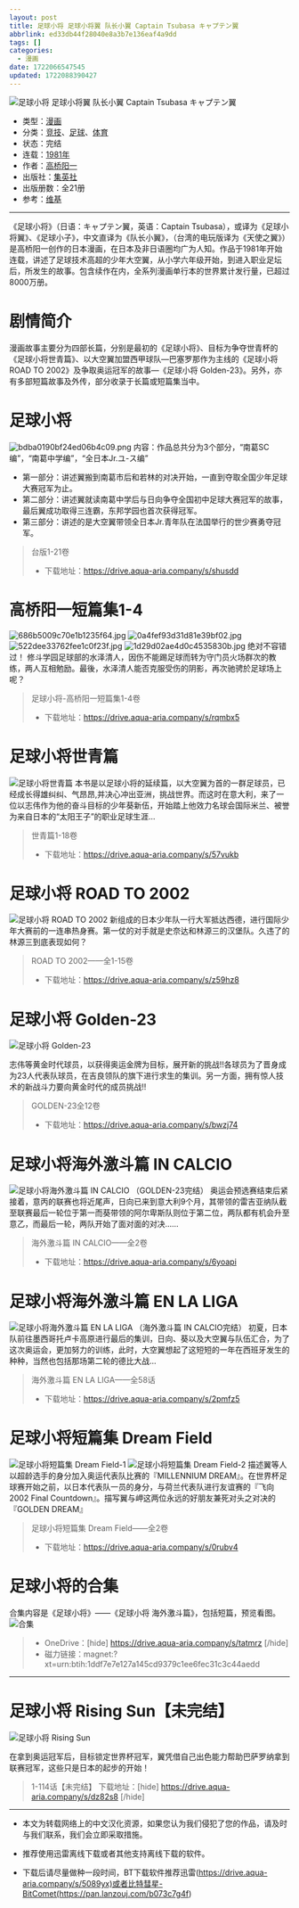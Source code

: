 ```yaml
---
layout: post
title: 足球小将 足球小将翼 队长小翼 Captain Tsubasa キャプテン翼
abbrlink: ed33db44f28040e8a3b7e136eaf4a9dd
tags: []
categories:
  - 漫画
date: 1722066547545
updated: 1722088390427
---
```


![足球小将 足球小将翼 队长小翼 Captain Tsubasa キャプテン翼](https://tgimg.20000207.xyz/file/bdba0190bf24ed06b4c09.png)

- 类型：[漫画](/index.php/category/漫画)
- 分类：[竞技](/index.php/category/竞技)、[足球](/index.php/category/足球)、[体育](/index.php/category/体育)
- 状态：完结
- 连载：[1981年](/index.php/category/1981年)
- 作者：[高桥阳一](/index.php/category/高桥阳一)
- 出版社：[集英社](/index.php/category/集英社)
- 出版册数：全21册
- 参考：[维基](https://zh.wikipedia.org/wiki/足球小将)

***

《足球小将》（日语：キャプテン翼，英语：Captain Tsubasa），或译为《足球小将翼》、《足球小子》，中文直译为《队长小翼》，（台湾的电玩版译为《天使之翼》）是高桥阳一创作的日本漫画，在日本及非日语圈均广为人知。作品于1981年开始连载，讲述了足球技术高超的少年大空翼，从小学六年级开始，到进入职业足坛后，所发生的故事。包含续作在内，全系列漫画单行本的世界累计发行量，已超过8000万册。

# 剧情简介

漫画故事主要分为四部长篇，分别是最初的《足球小将》、目标为争夺世青杯的《足球小将世青篇》、以大空翼加盟西甲球队—巴塞罗那作为主线的《足球小将 ROAD TO 2002》及争取奥运冠军的故事—《足球小将 Golden-23》。另外，亦有多部短篇故事及外传，部分收录于长篇或短篇集当中。

# 足球小将

![bdba0190bf24ed06b4c09.png](https://tgimg.20000207.xyz/file/bdba0190bf24ed06b4c09.png)
内容：作品总共分为3个部分，“南葛SC编”，“南葛中学编”，“全日本Jr.ユ-ス编”

- 第一部分：讲述翼搬到南葛市后和若林的对决开始，一直到夺取全国少年足球大赛冠军为止。
- 第二部分：讲述翼就读南葛中学后与日向争夺全国初中足球大赛冠军的故事，最后翼成功取得三连霸，东邦学园也首次获得冠军。
- 第三部分：讲述的是大空翼带领全日本Jr.青年队在法国举行的世少赛勇夺冠军。

> 台版1-21卷
>
> - 下载地址：<https://drive.aqua-aria.company/s/shusdd>

# 高桥阳一短篇集1-4

![686b5009c70e1b1235f64.jpg](https://tgimg.20000207.xyz/file/686b5009c70e1b1235f64.jpg)
![0a4fef93d31d81e39bf02.jpg](https://tgimg.20000207.xyz/file/0a4fef93d31d81e39bf02.jpg)
![522dee33762fee1c0f23f.jpg](https://tgimg.20000207.xyz/file/522dee33762fee1c0f23f.jpg)
![1d29d02ae4d0c4535830b.jpg](https://tgimg.20000207.xyz/file/1d29d02ae4d0c4535830b.jpg)
绝对不容错过！ 修斗学园足球部的水泽清人，因伤不能踢足球而转为守门员火场群次的教练，两人互相勉励。最後，水泽清人能否克服受伤的阴影，再次驰骋於足球场上呢？

> 足球小将-高桥阳一短篇集1-4卷
>
> - 下载地址：<https://drive.aqua-aria.company/s/rqmbx5>

# 足球小将世青篇

![足球小将世青篇](https://tgimg.20000207.xyz/file/4bee5c9993888de97a5ba.jpg)
本书是以足球小将的延续篇，以大空翼为首的一群足球员，已经成长得雄纠纠、气昂昂,并决心冲出亚洲，挑战世界。而这时在意大利，来了一位以志伟作为他的奋斗目标的少年葵新伍，开始踏上他效力名球会国际米兰、被誉为来自日本的“太阳王子”的职业足球生涯…

> 世青篇1-18卷
>
> - 下载地址：<https://drive.aqua-aria.company/s/57vukb>

# 足球小将 ROAD TO 2002

![足球小将 ROAD TO 2002](https://tgimg.20000207.xyz/file/aedfc31cf8af93f0786ed.jpg)
新组成的日本少年队一行大军抵达西德，进行国际少年大赛前的一连串热身赛。第一仗的对手就是史奈达和林源三的汉堡队。久违了的林源三到底表现如何？

> ROAD TO 2002——全1-15卷
>
> - 下载地址：<https://drive.aqua-aria.company/s/z59hz8>

# 足球小将 Golden-23

![足球小将 Golden-23](https://tgimg.20000207.xyz/file/ec278ca049376d51b0aa4.jpg)

志伟等黄金时代球员，以获得奥运金牌为目标，展开新的挑战!!各球员为了晋身成为23人代表队球员，在吉良领队的旗下进行求生的集训。另一方面，拥有惊人技术的新战斗力要向黄金时代的成员挑战!!

> GOLDEN-23全12卷
>
> - 下载地址：<https://drive.aqua-aria.company/s/bwzj74>

# 足球小将海外激斗篇 IN CALCIO

![足球小将海外激斗篇 IN CALCIO](https://tgimg.20000207.xyz/file/7100f0bcdf3741277b529.jpg)
（GOLDEN-23完结） 奥运会预选赛结束后紧接着，意丙的联赛也将近尾声，日向已来到意大利9个月，其带领的雷吉亚纳队截至联赛最后一轮位于第一而葵带领的阿尔卑斯队则位于第二位，两队都有机会升至意乙，而最后一轮，两队开始了面对面的对决……

> 海外激斗篇 IN CALCIO——全2卷
>
> - 下载地址：<https://drive.aqua-aria.company/s/6yoapi>

# 足球小将海外激斗篇 EN LA LIGA

![足球小将海外激斗篇 EN LA LIGA](https://tgimg.20000207.xyz/file/ba3814acf6562cc317f1a.jpg)
（海外激斗篇 IN CALCIO完结） 初夏，日本队前往墨西哥托卢卡高原进行最后的集训，日向、葵以及大空翼与队伍汇合，为了这次奥运会，更加努力的训练，此时，大空翼想起了这短短的一年在西班牙发生的种种，当然也包括那场第二轮的德比大战...

> 海外激斗篇 EN LA LIGA——全58话
>
> - 下载地址：<https://drive.aqua-aria.company/s/2pmfz5>

# 足球小将短篇集 Dream Field

![足球小将短篇集 Dream Field-1](https://tgimg.20000207.xyz/file/c1606aa5295940ea5f146.jpg)
![足球小将短篇集 Dream Field-2](https://tgimg.20000207.xyz/file/114a76c2db2b080a62ed5.jpg)
描述翼等人以超龄选手的身分加入奥运代表队比赛的『MILLENNIUM DREAM』。在世界杯足球赛开始之前，以日本代表队一员的身分，与荷兰代表队进行友谊赛的『飞向2002 Final Countdown』。描写翼与岬这两位永远的好朋友兼死对头之对决的『GOLDEN DREAM』

> 足球小将短篇集 Dream Field——全2卷
>
> - 下载地址：<https://drive.aqua-aria.company/s/0rubv4>

# 足球小将的合集

合集内容是《足球小将》——《足球小将 海外激斗篇》，包括短篇，预览看图。
![合集](https://img.20000207.xyz/file/b7328fb7f6eb4ff3afe03.png)

> - OneDrive：\[hide] <https://drive.aqua-aria.company/s/tatmrz> \[/hide]
> - 磁力链接：magnet:?xt=urn:btih:1ddf7e7e127a145cd9379c1ee6fec31c3c44aedd

***

# 足球小将 Rising Sun【未完结】

![足球小将 Rising Sun](https://tgimg.20000207.xyz/file/10bb6981671df67987ff8.jpg)

在拿到奥运冠军后，目标锁定世界杯冠军，翼凭借自己出色能力帮助巴萨罗纳拿到联赛冠军，这些只是日本的起步的开始！

> 1-114话【未完结】
> 下载地址：\[hide] <https://drive.aqua-aria.company/s/dz82s8> \[/hide]

***

- 本文为转载网络上的中文汉化资源，如果您认为我们侵犯了您的作品，请及时与我们联系，我们会立即采取措施。

- 推荐使用迅雷离线下载或者其他支持离线下载的软件。

- 下载后请尽量做种一段时间，BT下载软件推荐迅雷(<https://drive.aqua-aria.company/s/5089yx)或者比特彗星-BitComet(https://pan.lanzouj.com/b073c7g4f>)
